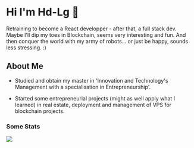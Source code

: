 <h1> Hi I'm Hd-Lg 👋 </h1>

Retraining to become a React developper - after that, a full stack dev.
Maybe I'll dip my toes in Blockchain, seems very interesting and fun. And then conquer the world with my army of robots... or just be happy, sounds less stressing. :)

<h2> About Me </h2>

- Studied and obtain my master in 'Innovation and Technology's Management with a specialisation in Entrepreneurship'.

- Started some entrepreneurial projects (might as well apply what I learned) in real estate, deployment and management of VPS for blockchain projects.

<h3> Some Stats </h3>

  <img src="https://github-readme-stats.vercel.app/api?username=Hd-Lg&show_icons=true&hide_border=true" />
<!--
**Hd-Lg/Hd-Lg** is a ✨ _special_ ✨ repository because its `README.md` (this file) appears on your GitHub profile.

Here are some ideas to get you started:

- 🔭 I’m currently working on ...
- 🌱 I’m currently learning ...
- 👯 I’m looking to collaborate on ...
- 🤔 I’m looking for help with ...
- 💬 Ask me about ...
- 📫 How to reach me: ...
- 😄 Pronouns: ...
- ⚡ Fun fact: ...
-->
